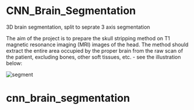 # CNN_Brain_Segmentation
3D brain segmentation, split to seprate 3 axis segmentation


The aim of the project is to prepare the skull stripping method on T1 magnetic resonance imaging (MRI) images of the head. The method should extract the entire area occupied by the proper brain from the raw scan of the patient, excluding bones, other soft tissues, etc. - see the illustration below:

![segment](https://user-images.githubusercontent.com/30839728/85235624-ddb30a80-b416-11ea-98ba-3dfc6e47f44c.PNG)
# cnn_brain_segmentation
